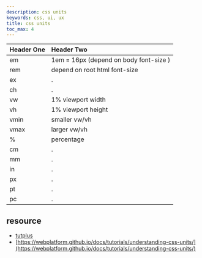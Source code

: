 ```yaml
---
description: css units
keywords: css, ui, ux
title: css units
toc_max: 4
---
```


| Header One     | Header Two     |
| :------------- | :------------- |
| em     |   1em = 16px (depend on  body font-size )     |
| rem|depend on root html font-size |
| ex |.|
| ch |. |
|vw|1% viewport width|
|vh|1% viewport height |
|vmin|smaller vw/vh|
|vmax|larger vw/vh |
| % | percentage|
|cm|.|
|mm|.|
|in|.|
|px|.|
|pt|.|
|pc|.|

## resource

* [tutplus](https://webdesign.tutsplus.com/articles/7-css-units-you-might-not-know-about--cms-22573)
* [https://webplatform.github.io/docs/tutorials/understanding-css-units/](https://webplatform.github.io/docs/tutorials/understanding-css-units/)
